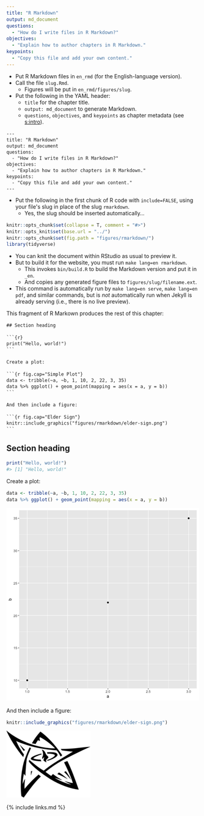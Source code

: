 ```yaml
---
title: "R Markdown"
output: md_document
questions:
  - "How do I write files in R Markdown?"
objectives:
  - "Explain how to author chapters in R Markdown."
keypoints:
  - "Copy this file and add your own content."
---
```




-   Put R Markdown files in `en_rmd` (for the English-language version).
-   Call the file `slug.Rmd`.
    -   Figures will be put in `en_rmd/figures/slug`.
-   Put the following in the YAML header:
    -   `title` for the chapter title.
    -   `output: md_document` to generate Markdown.
    -   `questions`, `objectives`, and `keypoints` as chapter metadata (see [s:intro](#REF)).

```text
---
title: "R Markdown"
output: md_document
questions:
  - "How do I write files in R Markdown?"
objectives:
  - "Explain how to author chapters in R Markdown."
keypoints:
  - "Copy this file and add your own content."
---
```

-   Put the following in the first chunk of R code with `include=FALSE`,
    using your file's slug in place of the slug `rmarkdown`.
    -   Yes, the slug should be inserted automatically…


```r
knitr::opts_chunk$set(collapse = T, comment = "#>")
knitr::opts_knit$set(base.url = "../")
knitr::opts_chunk$set(fig.path = "figures/rmarkdown/")
library(tidyverse)
```

-   You can knit the document within RStudio as usual to preview it.
-   But to build it for the website, you must run `make lang=en rmarkdown`.
    -   This invokes `bin/build.R` to build the Markdown version and put it in `_en`.
    -   And copies any generated figure files to `figures/slug/filename.ext`.
-   This command is automatically run by `make lang=en serve`, `make lang=en pdf`, and similar commands,
    but is *not* automatically run when Jekyll is already serving
    (i.e., there is no live preview).

This fragment of R Markown produces the rest of this chapter:

````
## Section heading

```{r}
print("Hello, world!")
```

Create a plot:

```{r fig.cap="Simple Plot"}
data <- tribble(~a, ~b, 1, 10, 2, 22, 3, 35)
data %>% ggplot() + geom_point(mapping = aes(x = a, y = b))
```

And then include a figure:

```{r fig.cap="Elder Sign"}
knitr::include_graphics("figures/rmarkdown/elder-sign.png")
```
````

## Section heading


```r
print("Hello, world!")
#> [1] "Hello, world!"
```

Create a plot:


```r
data <- tribble(~a, ~b, 1, 10, 2, 22, 3, 35)
data %>% ggplot() + geom_point(mapping = aes(x = a, y = b))
```

![Simple Plot](../figures/rmarkdown/unnamed-chunk-4-1.png)

And then include a figure:


```r
knitr::include_graphics("figures/rmarkdown/elder-sign.png")
```

![Elder Sign](../figures/rmarkdown/elder-sign.png)

{% include links.md %}
